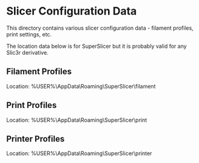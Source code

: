 # Slicer Configuration Data

This directory contains various slicer configuration data -
filament profiles, print settings, etc. 

The location data below is for SuperSlicer but it is probably
valid for any Slic3r derivative.

## Filament Profiles
Location: %USER%\AppData\Roaming\SuperSlicer\filament

## Print Profiles
Location: %USER%\AppData\Roaming\SuperSlicer\print

## Printer Profiles
Location: %USER%\AppData\Roaming\SuperSlicer\printer